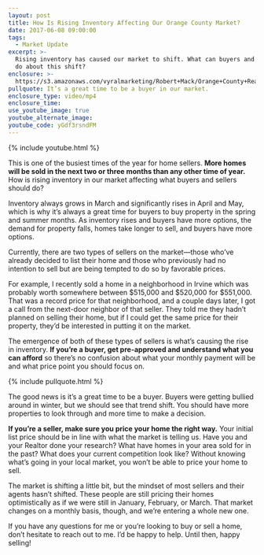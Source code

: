 ```yaml
---
layout: post
title: How Is Rising Inventory Affecting Our Orange County Market?
date: 2017-06-08 09:00:00
tags:
  - Market Update
excerpt: >-
  Rising inventory has caused our market to shift. What can buyers and sellers
  do about this shift?
enclosure: >-
  https://s3.amazonaws.com/vyralmarketing/Robert+Mack/Orange+County+Real+Estate+Agent+How+is+rising+inventory+affecting+our+market.mp4
pullquote: It’s a great time to be a buyer in our market.
enclosure_type: video/mp4
enclosure_time:
use_youtube_image: true
youtube_alternate_image:
youtube_code: yGdf3rsndFM
---
```


{% include youtube.html %}

This is one of the busiest times of the year for home sellers. **More homes will be sold in the next two or three months than any other time of year.** How is rising inventory in our market affecting what buyers and sellers should do?

Inventory always grows in March and significantly rises in April and May, which is why it’s always a great time for buyers to buy property in the spring and summer months. As inventory rises and buyers have more options, the demand for property falls, homes take longer to sell, and buyers have more options.

Currently, there are two types of sellers on the market—those who’ve already decided to list their home and those who previously had no intention to sell but are being tempted to do so by favorable prices.

For example, I recently sold a home in a neighborhood in Irvine which was probably worth somewhere between $515,000 and $520,000 for $551,000. That was a record price for that neighborhood, and a couple days later, I got a call from the next-door neighbor of that seller. They told me they hadn’t planned on selling their home, but if I could get the same price for their property, they’d be interested in putting it on the market.

The emergence of both of these types of sellers is what’s causing the rise in inventory. **If you’re a buyer, get pre-approved and understand what you can afford** so there’s no confusion about what your monthly payment will be and what price point you should focus on.

{% include pullquote.html %}

The good news is it’s a great time to be a buyer. Buyers were getting bullied around in winter, but we should see that trend shift. You should have more properties to look through and more time to make a decision.

**If you’re a seller, make sure you price your home the right way.** Your initial list price should be in line with what the market is telling us. Have you and your Realtor done your research? What have homes in your area sold for in the past? What does your current competition look like? Without knowing what’s going in your local market, you won’t be able to price your home to sell.

The market is shifting a little bit, but the mindset of most sellers and their agents hasn’t shifted. These people are still pricing their homes optimistically as if we were still in January, February, or March. That market changes on a monthly basis, though, and we’re entering a whole new one.

If you have any questions for me or you’re looking to buy or sell a home, don’t hesitate to reach out to me. I’d be happy to help. Until then, happy selling\!